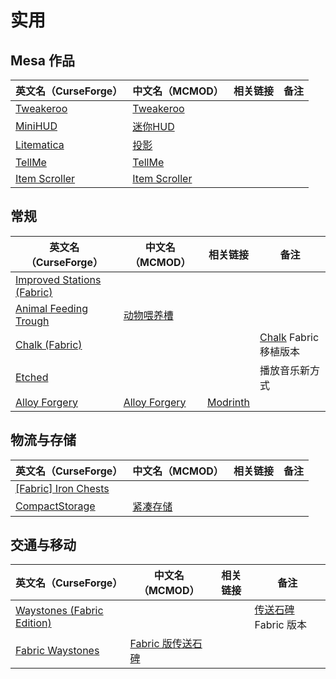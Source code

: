 # 实用

## Mesa 作品

| 英文名（CurseForge）                                                        | 中文名（MCMOD）                                       | 相关链接 | 备注 |
| --------------------------------------------------------------------------- | ----------------------------------------------------- | -------- | ---- |
| [Tweakeroo](https://www.curseforge.com/minecraft/mc-mods/tweakeroo)         | [Tweakeroo](https://www.mcmod.cn/class/2230.html)     |          |      |
| [MiniHUD](https://www.curseforge.com/minecraft/mc-mods/minihud)             | [迷你HUD](https://www.mcmod.cn/class/2311.html)       |          |      |
| [Litematica](https://www.curseforge.com/minecraft/mc-mods/litematica)       | [投影](https://www.mcmod.cn/class/2261.html)          |          |      |
| [TellMe](https://www.curseforge.com/minecraft/mc-mods/tellme)               | [TellMe](https://www.mcmod.cn/class/2982.html)        |          |      |
| [Item Scroller](https://www.curseforge.com/minecraft/mc-mods/item-scroller) | [Item Scroller](https://www.mcmod.cn/class/1529.html) |          |      |

## 常规

| 英文名（CurseForge）                                                                         | 中文名（MCMOD）                                       | 相关链接                                           | 备注                                                                        |
| -------------------------------------------------------------------------------------------- | ----------------------------------------------------- | -------------------------------------------------- | --------------------------------------------------------------------------- |
| [Improved Stations (Fabric)](https://www.curseforge.com/minecraft/mc-mods/improved-stations) |                                                       |                                                    |                                                                             |
| [Animal Feeding Trough](https://www.curseforge.com/minecraft/mc-mods/animal-feeding-trough)  | [动物喂养槽](https://www.mcmod.cn/class/3608.html)    |                                                    |                                                                             |
| [Chalk (Fabric)](https://www.curseforge.com/minecraft/mc-mods/chalk-fabric)                  |                                                       |                                                    | [Chalk](https://www.curseforge.com/minecraft/mc-mods/chalk) Fabric 移植版本 |
| [Etched](https://www.curseforge.com/minecraft/mc-mods/etched)                                |                                                       |                                                    | 播放音乐新方式                                                              |
| [Alloy Forgery](https://www.curseforge.com/minecraft/mc-mods/alloy-forgery)                  | [Alloy Forgery](https://www.mcmod.cn/class/4958.html) | [Modrinth](https://modrinth.com/mod/alloy-forgery) |                                                                             |

## 物流与存储

| 英文名（CurseForge）                                                                    | 中文名（MCMOD）                                  | 相关链接 | 备注 |
| --------------------------------------------------------------------------------------- | ------------------------------------------------ | -------- | ---- |
| [[Fabric] Iron Chests](https://www.curseforge.com/minecraft/mc-mods/iron-chests-fabric) |                                                  |          |      |
| [CompactStorage](https://www.curseforge.com/minecraft/mc-mods/compactstorage)           | [紧凑存储](https://www.mcmod.cn/class/2977.html) |          |      |

## 交通与移动

| 英文名（CurseForge）                                                                        | 中文名（MCMOD）                                           | 相关链接 | 备注                                                         |
| ------------------------------------------------------------------------------------------- | --------------------------------------------------------- | -------- | ------------------------------------------------------------ |
| [Waystones (Fabric Edition)](https://www.curseforge.com/minecraft/mc-mods/waystones-fabric) |                                                           |          | [传送石碑](https://www.mcmod.cn/class/1339.html) Fabric 版本 |
| [Fabric Waystones](https://www.curseforge.com/minecraft/mc-mods/fabric-waystones)           | [Fabric 版传送石碑](https://www.mcmod.cn/class/4333.html) |          |                                                              |
